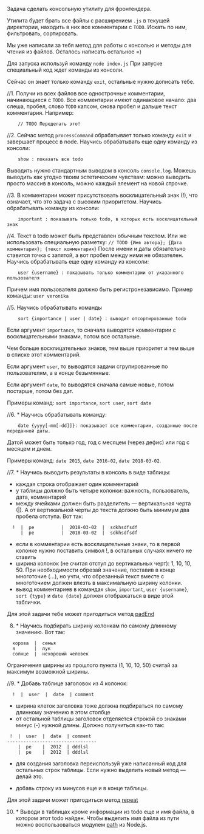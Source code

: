 Задача сделать консольную утилиту для фронтендера.

Утилита будет брать все файлы с расширением `.js` в текущей директории, находить в них все комментарии с `TODO`. Искать по ним, фильтровать, сортировать.

Мы уже написали за тебя метод для работы с консолью и методы для чтения из файлов. Осталось написать остальное =)

Для запуска используй команду `node index.js` При запуске специальный код ждет команды из консоли.

Сейчас он знает только команду `exit`, остальные нужно дописать тебе.

//1. Получи из всех файлов все однострочные комментарии, начинающиеся с `TODO`. Все комментарии имеют одинаковое начало: два слеша, пробел, слово `TODO` капсом, снова пробел и дальше текст комментария. Например:

```
    // TODO Переделать это!
```

//2. Сейчас метод `processCommand` обрабатывает только команду `exit` и завершает процесс в node. Научись обрабатывать еще одну команду из консоли:

```
    show : показать все todo
```

Выводить нужно стандартным выводом в консоль `console.log`. Можешь выводить как угодно твоим эстетическим чувствам: можно выводить просто массив в консоль, можно каждый элемент на новой строчке.

//3. В комментарии может присутствовать восклицательный знак (!), что означает, что это задача с высоким приоритетом. Научись обрабатывать команду из консоли:

```
    important : показывать только todo, в которых есть восклицательный знак
```

//4. Текст в todo может быть представлен обычным текстом.
   Или же использовать специальную разметку: `// TODO {Имя автора}; {Дата комментария}; {текст комментария}`
   После имени и даты обязательно ставится точка с запятой, а вот пробел между ними не обязателен.
   Научись обрабатывать еще одну команду из консоли:

```
    user {username} : показывать только комментарии от указанного пользователя
```

Причем имя пользователя должно быть регистронезависимо.
Пример команды: `user veronika`

//5. Научись обрабатывать команды

```
    sort {importance | user | date} : выводит отсортированные todo
```

Если аргумент `importance`, то сначала выводятся комментарии с восклицательными знаками, потом все остальные.

Чем больше восклицательных знаков, тем выше приоритет и тем выше в списке этот комментарий.

Если аргумент `user`, то выводятся задачи сгрупированные по пользователям, а в конце безымянные.

Если аргумент `date`, то выводятся сначала самые новые, потом постарше, потом без дат.

Примеры команд: `sort importance`, `sort user`, `sort date`

//6. \* Научись обрабатывать команду:

```
    date {yyyy[-mm[-dd]]}: показывает все комментарии, созданные после переданной даты.
```

Датой может быть только год, год с месяцем (через дефис) или год с месяцем и днем.

Примеры команд: `date 2015`, `date 2016-02`, `date 2018-03-02`.

//7. \* Научись выводить результаты в консоль в виде таблицы:

- каждая строка отображает один комментарий
- у таблицы должно быть четыре колонки: важность, пользователь, дата, комментарий
- между ячейками должен быть разделитель — вертикальная черта (|). А от вертикальной черты до текста должно быть минимум два пробела отступа. Вот так:

```
  !  |  pe          |  2018-03-02  |  sdkhsdfsdf
     |  pe          |  2018-03-02  |  sdkhsdfsdf
```

- если в комментарии есть восклицательные знаки, то в первой колонке нужно поставить символ !, в остальных случаях ничего не ставить
- ширина колонок (не считая отступ до вертикальных черт): 1, 10, 10, 50. При необходимости обрезай значение, поставив в конце многоточие (...), но учти, что обрезанный текст вместе с многоточием должен влезть в максимальную ширину колонки.
- вывод комментариев в командах `show`, `important`, `user {username}`, `sort {type}` и `date {date}` должен отображаться в виде этой таблички.

Для этой задачи тебе может пригодиться метод [padEnd](https://developer.mozilla.org/en-US/docs/Web/JavaScript/Reference/Global_Objects/String/padEnd)

8. \* Научись подбирать ширину колонкам по самому длинному значению. Вот так:

```
  корова  |  семья
  я       |  лук
  солнце  |  нехороший человек
```

Ограничения ширины из прошлого пункта (1, 10, 10, 50) считай за максимум возможной ширины.

//9. \* Добавь таблице заголовок из 4 колонок:

```
  !  |  user  |  date  | comment
```

- ширина клеток заголовка тоже должна подбираться по самому длинному значению в этом столбце
- от остальной таблицы заголовок отделяется строкой со знаками минус (-) нужной длины. Должно получиться как-то так:

```
 !  |  user  |  date  | comment
---------------------------------
    |  pe    |  2012  | dddlsl
    |  pe    |  2012  | dddlsl
```

- для создания заголовка переиспользуй уже написанный код для остальных строк таблицы. Если нужно выделить новый метод — делай это.

- добавь строку из минусов еще и в конце таблицы.

Для этой задачи может пригодиться метод [repeat](https://developer.mozilla.org/en-US/docs/Web/JavaScript/Reference/Global_Objects/String/repeat)

10. \* Выводи в таблицах кроме информации из todo еще и имя файла, в котором этот todo найден. Чтобы выделить имя файла из пути можно воспользоваться модулем [path](https://nodejs.org/api/path.html#path_path_basename_path_ext) из Node.js.
